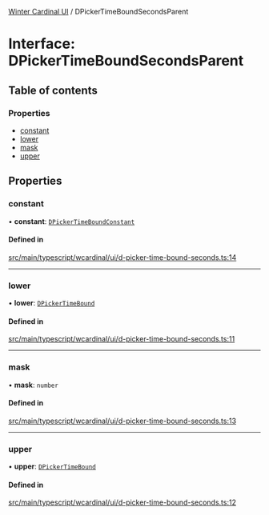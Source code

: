 [Winter Cardinal UI](../README.md) / DPickerTimeBoundSecondsParent

# Interface: DPickerTimeBoundSecondsParent

## Table of contents

### Properties

- [constant](DPickerTimeBoundSecondsParent.md#constant)
- [lower](DPickerTimeBoundSecondsParent.md#lower)
- [mask](DPickerTimeBoundSecondsParent.md#mask)
- [upper](DPickerTimeBoundSecondsParent.md#upper)

## Properties

### constant

• **constant**: [`DPickerTimeBoundConstant`](DPickerTimeBoundConstant.md)

#### Defined in

[src/main/typescript/wcardinal/ui/d-picker-time-bound-seconds.ts:14](https://github.com/winter-cardinal/winter-cardinal-ui/blob/v0.154.0/src/main/typescript/wcardinal/ui/d-picker-time-bound-seconds.ts#L14)

___

### lower

• **lower**: [`DPickerTimeBound`](../classes/DPickerTimeBound.md)

#### Defined in

[src/main/typescript/wcardinal/ui/d-picker-time-bound-seconds.ts:11](https://github.com/winter-cardinal/winter-cardinal-ui/blob/v0.154.0/src/main/typescript/wcardinal/ui/d-picker-time-bound-seconds.ts#L11)

___

### mask

• **mask**: `number`

#### Defined in

[src/main/typescript/wcardinal/ui/d-picker-time-bound-seconds.ts:13](https://github.com/winter-cardinal/winter-cardinal-ui/blob/v0.154.0/src/main/typescript/wcardinal/ui/d-picker-time-bound-seconds.ts#L13)

___

### upper

• **upper**: [`DPickerTimeBound`](../classes/DPickerTimeBound.md)

#### Defined in

[src/main/typescript/wcardinal/ui/d-picker-time-bound-seconds.ts:12](https://github.com/winter-cardinal/winter-cardinal-ui/blob/v0.154.0/src/main/typescript/wcardinal/ui/d-picker-time-bound-seconds.ts#L12)
